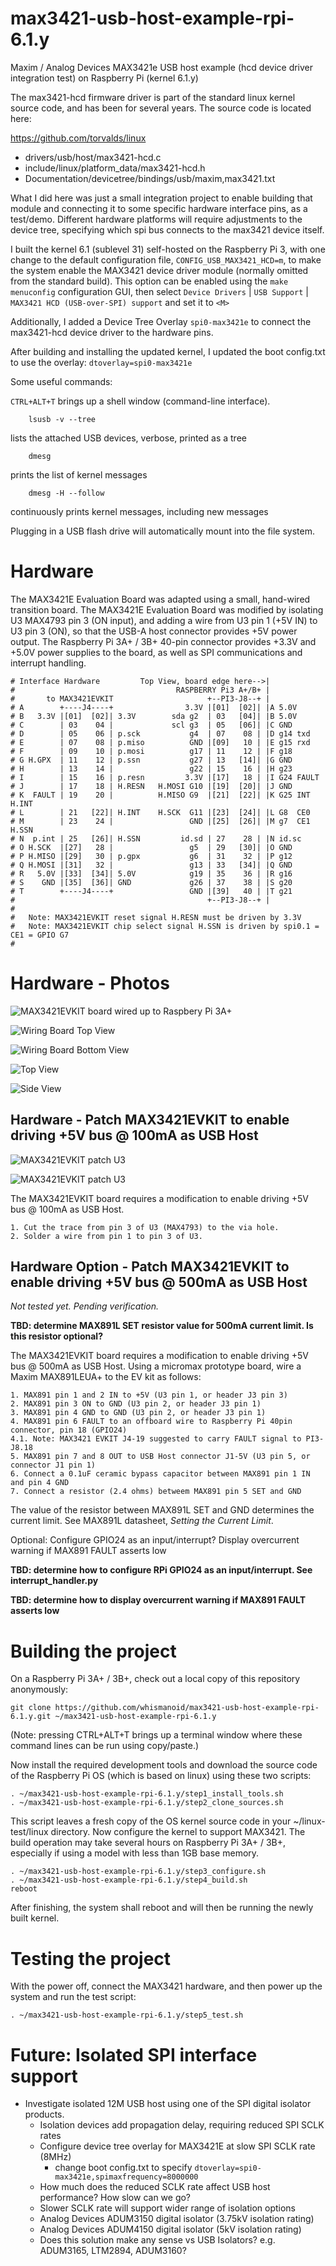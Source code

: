# max3421-usb-host-example-rpi-6.1.y

Maxim / Analog Devices MAX3421e USB host example (hcd device driver integration test) on Raspberry Pi (kernel 6.1.y)

The max3421-hcd firmware driver is part of the standard linux kernel source code, and has been for several years.
The source code is located here:

https://github.com/torvalds/linux
  - drivers/usb/host/max3421-hcd.c
  - include/linux/platform_data/max3421-hcd.h
  - Documentation/devicetree/bindings/usb/maxim,max3421.txt

What I did here was just a small integration project to enable building that module and connecting it to some specific hardware interface pins, as a test/demo.
Different hardware platforms will require adjustments to the device tree, specifying which spi bus connects to the max3421 device itself.

I built the kernel 6.1 (sublevel 31) self-hosted on the Raspberry Pi 3, with one change to the default configuration file, 
`CONFIG_USB_MAX3421_HCD=m`, to make the system enable the MAX3421 device driver module (normally omitted from the standard build).
This option can be enabled using the `make menuconfig` configuration GUI, then select `Device Drivers` | `USB Support` | `MAX3421 HCD (USB-over-SPI) support` and set it to `<M>`

Additionally, I added a Device Tree Overlay `spi0-max3421e` to connect the max3421-hcd device driver to the hardware pins.

After building and installing the updated kernel, I updated the boot config.txt to use the overlay: `dtoverlay=spi0-max3421e`

Some useful commands:

`CTRL+ALT+T` brings up a shell window (command-line interface).

````
    lsusb -v --tree
````
lists the attached USB devices, verbose, printed as a tree

````
    dmesg
````
prints the list of kernel messages

````
    dmesg -H --follow
````
continuously prints kernel messages, including new messages

Plugging in a USB flash drive will automatically mount into the file system.

# Hardware

The MAX3421E Evaluation Board was adapted using a small, hand-wired transition board.
The MAX3421E Evaluation Board was modified by isolating U3 MAX4793 pin 3 (ON input), and adding a wire from U3 pin 1 (+5V IN) to U3 pin 3 (ON), so that the USB-A host connector provides +5V power output.
The Raspberry Pi 3A+ / 3B+ 40-pin connector provides +3.3V and +5.0V power supplies to the board, as well as SPI communications and interrupt handling.

```
# Interface Hardware         Top View, board edge here-->|                  
#                                    RASPBERRY Pi3 A+/B+ |                  
#       to MAX3421EVKIT                     +--PI3-J8--+ |                  
# A        +----J4----+                3.3V |[01]  [02]| |A 5.0V            
# B   3.3V |[01]  [02]| 3.3V        sda g2  | 03   [04]| |B 5.0V            
# C        | 03    04 |             scl g3  | 05   [06]| |C GND             
# D        | 05    06 | p.sck           g4  | 07    08 | |D g14 txd         
# E        | 07    08 | p.miso          GND |[09]   10 | |E g15 rxd         
# F        | 09    10 | p.mosi          g17 | 11    12 | |F g18             
# G H.GPX  | 11    12 | p.ssn           g27 | 13   [14]| |G GND             
# H        | 13    14 |                 g22 | 15    16 | |H g23             
# I        | 15    16 | p.resn         3.3V |[17]   18 | |I G24 FAULT       
# J        | 17    18 | H.RESN   H.MOSI G10 |[19]  [20]| |J GND             
# K  FAULT | 19    20 |          H.MISO G9  |[21]  [22]| |K G25 INT H.INT   
# L        | 21   [22]| H.INT    H.SCK  G11 |[23]  [24]| |L G8  CE0         
# M        | 23    24 |                 GND |[25]  [26]| |M g7  CE1 H.SSN   
# N  p.int | 25   [26]| H.SSN         id.sd | 27    28 | |N id.sc           
# O H.SCK  |[27]   28 |                 g5  | 29   [30]| |O GND             
# P H.MISO |[29]   30 | p.gpx           g6  | 31    32 | |P g12             
# Q H.MOSI |[31]   32 |                 g13 | 33   [34]| |Q GND             
# R   5.0V |[33]  [34]| 5.0V            g19 | 35    36 | |R g16             
# S    GND |[35]  [36]| GND             g26 | 37    38 | |S g20             
# T        +----J4----+                 GND |[39]   40 | |T g21             
#                                           +--PI3-J8--+ |                  
#
#   Note: MAX3421EVKIT reset signal H.RESN must be driven by 3.3V
#   Note: MAX3421EVKIT chip select signal H.SSN is driven by spi0.1 = CE1 = GPIO G7
#
```

# Hardware - Photos

![MAX3421EVKIT board wired up to Raspbery Pi 3A+](./photos/MAX3421EVKIT_RaspberryPi3A_Photo_small.jpg)


![Wiring Board Top View](./photos/Wiring_Board_Top_small.jpg)


![Wiring Board Bottom View](./photos/Wiring_Board_Bottom_small.jpg)


![Top View](./photos/Top_View_small.jpg)


![Side View](./photos/Side_View_small.jpg)


## Hardware - Patch MAX3421EVKIT to enable driving +5V bus @ 100mA as USB Host

![MAX3421EVKIT patch U3](./photos/MAX3421evkit_patch_U3_pcb.png)

![MAX3421EVKIT patch U3](./photos/MAX3421EVKIT_patch_U3_sch.png)

The MAX3421EVKIT board requires a modification to enable driving +5V bus @ 100mA as USB Host.

    1. Cut the trace from pin 3 of U3 (MAX4793) to the via hole.
    2. Solder a wire from pin 1 to pin 3 of U3.

## Hardware Option - Patch MAX3421EVKIT to enable driving +5V bus @ 500mA as USB Host

*Not tested yet. Pending verification.*

**TBD: determine MAX891L SET resistor value for 500mA current limit. Is this resistor optional?**

The MAX3421EVKIT board requires a modification to enable driving +5V bus @ 500mA as USB Host.
Using a micromax prototype board, wire a Maxim MAX891LEUA+ to the EV kit as follows:

    1. MAX891 pin 1 and 2 IN to +5V (U3 pin 1, or header J3 pin 3)
    2. MAX891 pin 3 ON to GND (U3 pin 2, or header J3 pin 1)
    3. MAX891 pin 4 GND to GND (U3 pin 2, or header J3 pin 1)
    4. MAX891 pin 6 FAULT to an offboard wire to Raspberry Pi 40pin connector, pin 18 (GPIO24)
    4.1. Note: MAX3421 EVKIT J4-19 suggested to carry FAULT signal to PI3-J8.18 
    5. MAX891 pin 7 and 8 OUT to USB Host connector J1-5V (U3 pin 5, or connector J1 pin 1)
    6. Connect a 0.1uF ceramic bypass capacitor between MAX891 pin 1 IN and pin 4 GND
    7. Connect a resistor (2.4 ohms) betweem MAX891 pin 5 SET and GND

The value of the resistor between MAX891L SET and GND determines the current limit. See MAX891L datasheet, *Setting the Current Limit*.

Optional: Configure GPIO24 as an input/interrupt? Display overcurrent warning if MAX891 FAULT asserts low

**TBD: determine how to configure RPi GPIO24 as an input/interrupt. See interrupt_handler.py**

**TBD: determine how to display overcurrent warning if MAX891 FAULT asserts low**



# Building the project

On a Raspberry Pi 3A+ / 3B+, check out a local copy of this repository anonymously:

~~~
git clone https://github.com/whismanoid/max3421-usb-host-example-rpi-6.1.y.git ~/max3421-usb-host-example-rpi-6.1.y
~~~

(Note: pressing CTRL+ALT+T brings up a terminal window where these command lines can be run using copy/paste.)

Now install the required development tools and download the source code of the Raspberry Pi OS (which is based on linux) using these two scripts:

~~~
. ~/max3421-usb-host-example-rpi-6.1.y/step1_install_tools.sh
. ~/max3421-usb-host-example-rpi-6.1.y/step2_clone_sources.sh
~~~

This script leaves a fresh copy of the OS kernel source code in your ~/linux-test/linux directory. Now configure the kernel to support MAX3421. The build operation may take several hours on Raspberry Pi 3A+ / 3B+, especially if using a model with less than 1GB base memory.

~~~
. ~/max3421-usb-host-example-rpi-6.1.y/step3_configure.sh
. ~/max3421-usb-host-example-rpi-6.1.y/step4_build.sh
reboot
~~~

After finishing, the system shall reboot and will then be running the newly built kernel.


# Testing the project

With the power off, connect the MAX3421 hardware, and then power up the system and run the test script:

~~~
. ~/max3421-usb-host-example-rpi-6.1.y/step5_test.sh
~~~~


# Future: Isolated SPI interface support

  - Investigate isolated 12M USB host using one of the SPI digital isolator products.
    - Isolation devices add propagation delay, requiring reduced SPI SCLK rates
    - Configure device tree overlay for MAX3421E at slow SPI SCLK rate (8MHz)
      - change boot config.txt to specify `dtoverlay=spi0-max3421e,spimaxfrequency=8000000`
    - How much does the reduced SCLK rate affect USB host performance? How slow can we go?
    - Slower SCLK rate will support wider range of isolation options
    - Analog Devices ADUM3150 digital isolator (3.75kV isolation rating)
    - Analog Devices ADUM4150 digital isolator (5kV isolation rating)
    - Does this solution make any sense vs USB Isolators? e.g. ADUM3165, LTM2894, ADUM3160?

